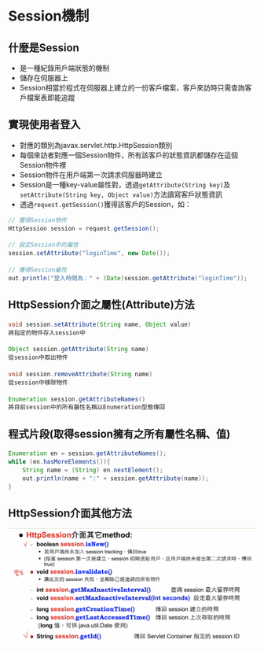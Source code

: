 # Session機制

## 什麼是Session

- 是一種紀錄用戶端狀態的機制
- 儲存在伺服器上
- Session相當於程式在伺服器上建立的一份客戶檔案，客戶來訪時只需查詢客戶檔案表即能追蹤

## 實現使用者登入

- 對應的類別為javax.servlet.http.HttpSession類別
- 每個來訪者對應一個Session物件，所有該客戶的狀態資訊都儲存在這個Session物件裡
- Session物件在用戶端第一次請求伺服器時建立
- Session是一種key-value屬性對，透過`getAttribute(String key)`及`setAttribute(String key, Object value)`方法讀寫客戶狀態資訊
- 透過`request.getSession()`獲得該客戶的Session，如：

```java
// 獲得Session物件
HttpSession session = request.getSession();

// 設定Session中的屬性
session.setAttribute("loginTime", new Date());

// 獲得Session屬性
out.println("登入時間為：" + (Date)session.getAttribute("loginTime"));
```

## HttpSession介面之屬性(Attribute)方法

```java
void session.setAttribute(String name, Object value)
將指定的物件存入session中

Object session.getAttribute(String name)
從session中取出物件

void session.removeAttribute(String name)
從session中移除物件

Enumeration session.getAttributeNames()
將目前session中的所有屬性名稱以Enumeration型態傳回
```

## 程式片段(取得session擁有之所有屬性名稱、值)

```java
Enumeration en = session.getAttributeNames();
while (en.hasMoreElements()){
    String name = (String) en.nextElement();
    out.println(name + ":" + session.getAttribute(name));
}
```

## HttpSession介面其他方法

![other method](/.gitbook/assets/2020-11-11-09-36-40.png)